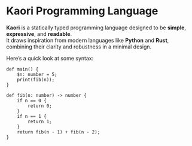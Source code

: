# Kaori Programming Language

**Kaori** is a statically typed programming language designed to be **simple**, **expressive**, and **readable**.  
It draws inspiration from modern languages like **Python** and **Rust**, combining their clarity and robustness in a minimal design.

Here’s a quick look at some syntax:

```kaori
def main() {
    $n: number = 5;
    print(fib(n));
}

def fib(n: number) -> number {
    if n == 0 {
        return 0;
    }
    if n == 1 {
        return 1;
    }
    return fib(n - 1) + fib(n - 2);
}
```
